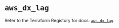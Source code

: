 # `aws_dx_lag`

Refer to the Terraform Registory for docs: [`aws_dx_lag`](https://registry.terraform.io/providers/hashicorp/aws/4.66.0/docs/resources/dx_lag).
